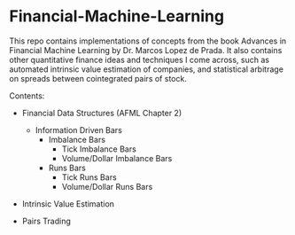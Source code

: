# Financial-Machine-Learning

This repo contains implementations of concepts from the book Advances in Financial Machine Learning by Dr. Marcos Lopez de Prada. It also contains other quantitative finance ideas and techniques I come across, such as automated intrinsic value estimation of companies, and statistical arbitrage on spreads between cointegrated pairs of stock. 

Contents:
- Financial Data Structures (AFML Chapter 2)
    - Information Driven Bars
        - Imbalance Bars
            - Tick Imbalance Bars
            - Volume/Dollar Imbalance Bars
        - Runs Bars
            - Tick Runs Bars
            - Volume/Dollar Runs Bars


- Intrinsic Value Estimation
- Pairs Trading

